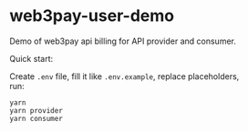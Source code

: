 # web3pay-user-demo
Demo of web3pay api billing for API provider and consumer.

Quick start:

Create `.env` file, fill it like `.env.example`, replace placeholders,  
run:
```shell script
yarn
yarn provider
yarn consumer
```
